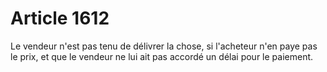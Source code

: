 # Article 1612

Le vendeur n'est pas tenu de délivrer la chose, si l'acheteur n'en paye pas le prix, et que le vendeur ne lui ait pas accordé un délai pour le paiement.